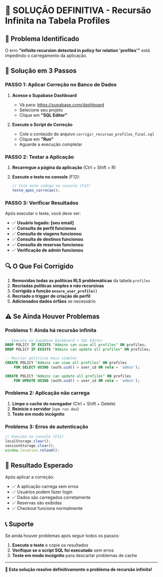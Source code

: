 # 🔧 SOLUÇÃO DEFINITIVA - Recursão Infinita na Tabela Profiles

## 🎯 Problema Identificado
O erro **"infinite recursion detected in policy for relation 'profiles'"** está impedindo o carregamento da aplicação.

## 🚀 Solução em 3 Passos

### **PASSO 1: Aplicar Correção no Banco de Dados**

1. **Acesse o Supabase Dashboard**
   - Vá para: https://supabase.com/dashboard
   - Selecione seu projeto
   - Clique em **"SQL Editor"**

2. **Execute o Script de Correção**
   - Cole o conteúdo do arquivo `corrigir_recursao_profiles_final.sql`
   - Clique em **"Run"**
   - Aguarde a execução completar

### **PASSO 2: Testar a Aplicação**

1. **Recarregue a página da aplicação** (Ctrl + Shift + R)

2. **Execute o teste no console** (F12):
   ```javascript
   // Cole este código no console (F12)
   teste_apos_correcao();
   ```

### **PASSO 3: Verificar Resultados**

Após executar o teste, você deve ver:
- ✅ **Usuário logado: [seu email]**
- ✅ **Consulta de perfil funcionou**
- ✅ **Consulta de viagens funcionou**
- ✅ **Consulta de destinos funcionou**
- ✅ **Consulta de reservas funcionou**
- ✅ **Verificação de admin funcionou**

## 🔍 O Que Foi Corrigido

1. **Removidas todas as políticas RLS problemáticas** da tabela `profiles`
2. **Recriadas políticas simples e não recursivas**
3. **Corrigida a função `ensure_user_profile()`**
4. **Recriado o trigger de criação de perfil**
5. **Adicionados dados órfãos** se necessário

## ⚠️ Se Ainda Houver Problemas

### **Problema 1: Ainda há recursão infinita**
```sql
-- Execute no Supabase Dashboard > SQL Editor
DROP POLICY IF EXISTS "Admins can view all profiles" ON profiles;
DROP POLICY IF EXISTS "Admins can update all profiles" ON profiles;

-- Recriar políticas mais simples
CREATE POLICY "Admins can view all profiles" ON profiles
    FOR SELECT USING (auth.uid() = user_id OR role = 'admin');

CREATE POLICY "Admins can update all profiles" ON profiles
    FOR UPDATE USING (auth.uid() = user_id OR role = 'admin');
```

### **Problema 2: Aplicação não carrega**
1. **Limpe o cache do navegador** (Ctrl + Shift + Delete)
2. **Reinicie o servidor** (`npm run dev`)
3. **Teste em modo incógnito**

### **Problema 3: Erros de autenticação**
```javascript
// Execute no console (F12)
localStorage.clear();
sessionStorage.clear();
window.location.reload();
```

## 🎉 Resultado Esperado

Após aplicar a correção:
- ✅ A aplicação carrega sem erros
- ✅ Usuários podem fazer login
- ✅ Dados são carregados corretamente
- ✅ Reservas são exibidas
- ✅ Checkout funciona normalmente

## 📞 Suporte

Se ainda houver problemas após seguir todos os passos:
1. **Execute o teste** e copie os resultados
2. **Verifique se o script SQL foi executado** sem erros
3. **Teste em modo incógnito** para descartar problemas de cache

---

**🎯 Esta solução resolve definitivamente o problema de recursão infinita!**

